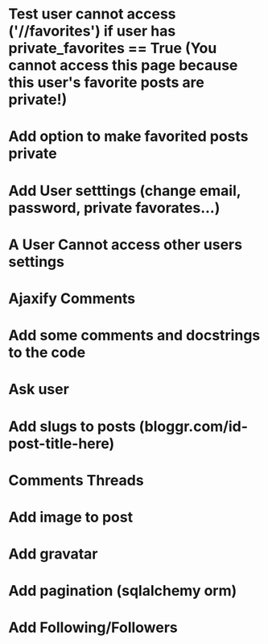 # Test user cannot access ('/<user>/favorites') if user has private_favorites == True (You cannot access this page because this user's favorite posts are private!)

# Add option to make favorited posts private

# Add User setttings (change email, password, private favorates...)

# A User Cannot access other users settings

# Ajaxify Comments

# Add some comments and docstrings to the code

# Ask user

# Add slugs to posts (bloggr.com/id-post-title-here)

# Comments Threads

# Add image to post

# Add gravatar

# Add pagination (sqlalchemy orm)

# Add Following/Followers

